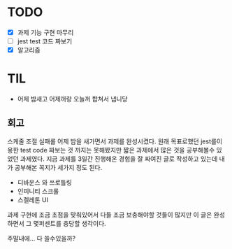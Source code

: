 # TODO
- [x]  과제 기능 구현 마무리
- [ ]  jest test 코드 짜보기
- [x]  알고리즘

# TIL

- 어제 밤새고 어제꺼랑 오늘꺼 합쳐서 냅니당 

## 회고 

스케줄 조절 실패롤 어제 밤을 새가면서 과제를 완성시켰다. 원래 목표로했던 jest를이용한 test code 짜보는 것 까지는 못해봤지만 짧은 과제에서 많은 것을 공부해볼수 있었던 과제였다. 지금 과제를 3일간 진행해온 경험을 잘 짜여진 글로 작성하고 있는데 내가 공부해본 꼭지가 세가지 정도 된다. 

- 디바운스 와 쓰로틀링
- 인피니티 스크롤
- 스켈레톤 UI

과제 구현에 조금 초점을 맞춰있어서 다들 조금 보충해야할 것들이 많지만 이 글은 완성하면서 그 몇퍼센트를 충당할 생각이다. 

주말내에... 다 쓸수있을까?